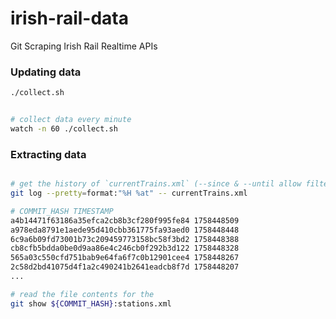 # irish-rail-data

Git Scraping Irish Rail Realtime APIs

### Updating data

```bash
./collect.sh


# collect data every minute
watch -n 60 ./collect.sh
```

### Extracting data

```bash

# get the history of `currentTrains.xml` (--since & --until allow filtering by date)
git log --pretty=format:"%H %at" -- currentTrains.xml

# COMMIT_HASH TIMESTAMP
a4b14471f63186a35efca2cb8b3cf280f995fe84 1758448509
a978eda8791e1aede95d410cbb361775fa93aed0 1758448448
6c9a6b09fd73001b73c209459773158bc58f3bd2 1758448388
cb8cfb5bdda0be0d9aa86e4c246cb0f292b3d122 1758448328
565a03c550cfd751bab9e64fa6f7c0b12901cee4 1758448267
2c58d2bd41075d4f1a2c490241b2641eadcb8f7d 1758448207
...

# read the file contents for the 
git show ${COMMIT_HASH}:stations.xml
```

